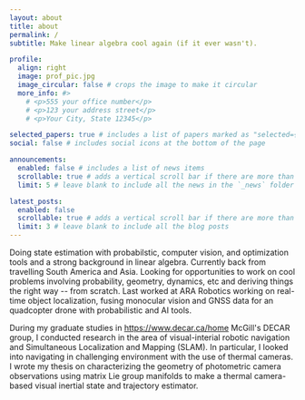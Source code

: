 ```yaml
---
layout: about
title: about
permalink: /
subtitle: Make linear algebra cool again (if it ever wasn't).

profile:
  align: right
  image: prof_pic.jpg
  image_circular: false # crops the image to make it circular
  more_info: #>
    # <p>555 your office number</p>
    # <p>123 your address street</p>
    # <p>Your City, State 12345</p>

selected_papers: true # includes a list of papers marked as "selected={true}"
social: false # includes social icons at the bottom of the page

announcements:
  enabled: false # includes a list of news items
  scrollable: true # adds a vertical scroll bar if there are more than 3 news items
  limit: 5 # leave blank to include all the news in the `_news` folder

latest_posts:
  enabled: false
  scrollable: true # adds a vertical scroll bar if there are more than 3 new posts items
  limit: 3 # leave blank to include all the blog posts
---
```


Doing state estimation with probabilstic, computer vision, and optimization tools and a strong background in linear algebra. Currently back from travelling South America and Asia. Looking for opportunities to work on cool problems involving probability, geometry, dynamics, etc and deriving things the right way -- from scratch. Last worked at ARA Robotics working on real-time object localization, fusing monocular vision and GNSS data for an quadcopter drone with probabilistic and AI tools.

During my graduate studies in <href> https://www.decar.ca/home </href> McGill's DECAR group, I conducted research in the area of visual-interial robotic navigation and Simultaneous Localization and Mapping (SLAM). In particular, I looked into navigating in challenging environment with the use of thermal cameras. I wrote my thesis on characterizing the geometry of photometric camera observations using matrix Lie group manifolds to make a thermal camera-based visual inertial state and trajectory estimator. 



<!-- Write your biography here. Tell the world about yourself. Link to your favorite [subreddit](http://reddit.com). You can put a picture in, too. The code is already in, just name your picture `prof_pic.jpg` and put it in the `img/` folder.

Put your address / P.O. box / other info right below your picture. You can also disable any of these elements by editing `profile` property of the YAML header of your `_pages/about.md`. Edit `_bibliography/papers.bib` and Jekyll will render your [publications page](/al-folio/publications/) automatically.

Link to your social media connections, too. This theme is set up to use [Font Awesome icons](https://fontawesome.com/) and [Academicons](https://jpswalsh.github.io/academicons/), like the ones below. Add your Facebook, Twitter, LinkedIn, Google Scholar, or just disable all of them. -->
